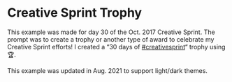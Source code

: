 # Creative Sprint Trophy

This example was made for day 30 of the Oct. 2017 Creative Sprint. The prompt was to create a trophy or another type of award to celebrate my Creative Sprint efforts! I created a “30 days of [#creativesprint](https://www.instagram.com/explore/tags/creativesprint/)“ trophy using 🏆.

This example was updated in Aug. 2021 to support light/dark themes.